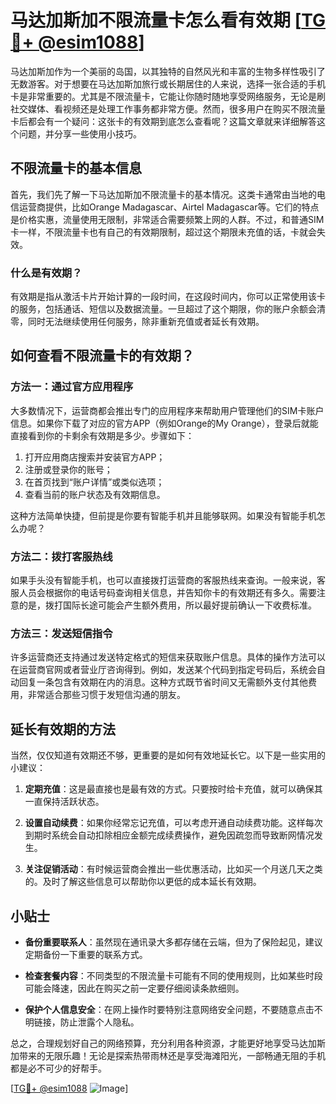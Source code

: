 # 马达加斯加不限流量卡怎么看有效期 [[TG💪+ @esim1088](https://t.me/s/esim1088)]

马达加斯加作为一个美丽的岛国，以其独特的自然风光和丰富的生物多样性吸引了无数游客。对于想要在马达加斯加旅行或长期居住的人来说，选择一张合适的手机卡是非常重要的。尤其是不限流量卡，它能让你随时随地享受网络服务，无论是刷社交媒体、看视频还是处理工作事务都非常方便。然而，很多用户在购买不限流量卡后都会有一个疑问：这张卡的有效期到底怎么查看呢？这篇文章就来详细解答这个问题，并分享一些使用小技巧。

## 不限流量卡的基本信息

首先，我们先了解一下马达加斯加不限流量卡的基本情况。这类卡通常由当地的电信运营商提供，比如Orange Madagascar、Airtel Madagascar等。它们的特点是价格实惠，流量使用无限制，非常适合需要频繁上网的人群。不过，和普通SIM卡一样，不限流量卡也有自己的有效期限制，超过这个期限未充值的话，卡就会失效。

### 什么是有效期？

有效期是指从激活卡片开始计算的一段时间，在这段时间内，你可以正常使用该卡的服务，包括通话、短信以及数据流量。一旦超过了这个期限，你的账户余额会清零，同时无法继续使用任何服务，除非重新充值或者延长有效期。

## 如何查看不限流量卡的有效期？

### 方法一：通过官方应用程序

大多数情况下，运营商都会推出专门的应用程序来帮助用户管理他们的SIM卡账户信息。如果你下载了对应的官方APP（例如Orange的My Orange），登录后就能直接看到你的卡剩余有效期是多少。步骤如下：

1. 打开应用商店搜索并安装官方APP；
2. 注册或登录你的账号；
3. 在首页找到“账户详情”或类似选项；
4. 查看当前的账户状态及有效期信息。

这种方法简单快捷，但前提是你要有智能手机并且能够联网。如果没有智能手机怎么办呢？

### 方法二：拨打客服热线

如果手头没有智能手机，也可以直接拨打运营商的客服热线来查询。一般来说，客服人员会根据你的电话号码查询相关信息，并告知你卡的有效期还有多久。需要注意的是，拨打国际长途可能会产生额外费用，所以最好提前确认一下收费标准。

### 方法三：发送短信指令

许多运营商还支持通过发送特定格式的短信来获取账户信息。具体的操作方法可以在运营商官网或者营业厅咨询得到。例如，发送某个代码到指定号码后，系统会自动回复一条包含有效期在内的消息。这种方式既节省时间又无需额外支付其他费用，非常适合那些习惯于发短信沟通的朋友。

## 延长有效期的方法

当然，仅仅知道有效期还不够，更重要的是如何有效地延长它。以下是一些实用的小建议：

1. **定期充值**：这是最直接也是最有效的方式。只要按时给卡充值，就可以确保其一直保持活跃状态。
   
2. **设置自动续费**：如果你经常忘记充值，可以考虑开通自动续费功能。这样每次到期时系统会自动扣除相应金额完成续费操作，避免因疏忽而导致断网情况发生。
    
3. **关注促销活动**：有时候运营商会推出一些优惠活动，比如买一个月送几天之类的。及时了解这些信息可以帮助你以更低的成本延长有效期。

## 小贴士

- **备份重要联系人**：虽然现在通讯录大多都存储在云端，但为了保险起见，建议定期备份一下重要的联系方式。
  
- **检查套餐内容**：不同类型的不限流量卡可能有不同的使用规则，比如某些时段可能会降速，因此在购买之前一定要仔细阅读条款细则。

- **保护个人信息安全**：在网上操作时要特别注意网络安全问题，不要随意点击不明链接，防止泄露个人隐私。

总之，合理规划好自己的网络预算，充分利用各种资源，才能更好地享受马达加斯加带来的无限乐趣！无论是探索热带雨林还是享受海滩阳光，一部畅通无阻的手机都是必不可少的好帮手。

[[TG💪+ @esim1088](https://t.me/s/esim1088) ![Image](https://i.postimg.cc/4NQfJmqS/Snipaste-2025-05-13-00-14-12.png)]